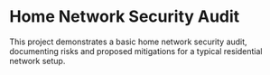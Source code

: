 # Home Network Security Audit

This project demonstrates a basic home network security audit, documenting risks and proposed mitigations for a typical residential network setup.